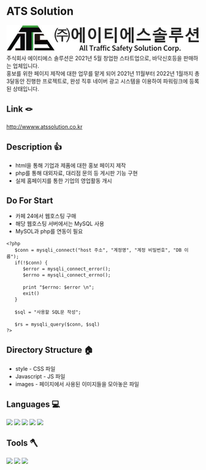 # ATS Solution
<a href="http://atssolution.co.kr/" target="_blank"><img src="/images/로고.JPG" alt="atssolution 로고"></img></a><br/>
주식회사 에이티에스 솔루션은 2021년 5월 창업한 스타트업으로, 바닥신호등을 판매하는 업체입니다.   
홍보를 위한 페이지 제작에 대한 업무를 맡게 되어 2021년 11월부터 2022년 1월까지 총 3달동안 진행한 프로젝트로, 완성 직후 네이버 광고 시스템을 이용하여 파워링크에 등록된 상태입니다. 

## Link 🪢
http://wwww.atssolution.co.kr
   
## Description 👍
- html을 통해 기업과 제품에 대한 홍보 페이지 제작
- php를 통해 대외자료, 대리점 문의 등 게시판 기능 구현
- 실제 홈페이지를 통한 기업의 영업활동 개시
   
## Do For Start
- 카페 24에서 웹호스팅 구매
- 해당 웹호스팅 서버에서는 MySQL 사용
- MySOL과 php를 연동이 필요
```
<?php
   $conn = mysqli_connect("host 주소", "계정명", "계정 비밀번호", "DB 이름");
   if(!$conn) {
      $error = mysqli_connect_error();
      $errno = mysqli_connect_errno();
      
      print "$errno: $error \n";
      exit()
   }
   
   $sql = "사용할 SQL문 작성";
   
   $rs = mysqli_query($conn, $sql)
?>
```
   
## Directory Structure 🏠   
- style - CSS 파일   
- Javascript - JS 파일   
- images - 페이지에서 사용된 이미지들을 모아놓은 파일   


## Languages 💻    
<img src="https://img.shields.io/badge/-HTML5-%23E34F26?style=flat-square&logo=HTML5&logoColor=white"> <img src="https://img.shields.io/badge/-CSS3-%231572B6?style=flat-square&logo=CSS3&logoColor=white"> <img src="https://img.shields.io/badge/-JavaScript-%23F7DF1E?style=flat-square&logo=JavaScript&logoColor=black"> <img src="https://img.shields.io/badge/-MariaDB-%23003545?style=flat-square&logo=MariaDB&logocolor=%23003545"> <img src="https://img.shields.io/badge/-PHP-%23777BB4?style=flat-square&logo=PHP&logoColor=white">


## Tools 🪓   
<img src="https://img.shields.io/badge/-VisualStudioCode-%23007ACC?style=flat-square&logo=VisualStudioCode&logoColor=white" /> <img src="https://img.shields.io/badge/-FileZilla-%23BF0000?style=flat-square&logo=FileZilla&logoColor=white" /> <img src="https://img.shields.io/badge/-GitHub-%23181717?style=flat-square&logo=GitHub&logoColor=white" />


